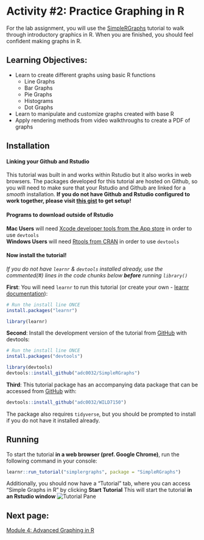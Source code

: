 Activity #2: Practice Graphing in R
================

For the lab assignment, you will use the
[SimpleRGraphs](https://github.com/adc0032/SimpleRGraphs) tutorial to
walk through introductory graphics in R. When you are finished, you
should feel confident making graphs in R.

## Learning Objectives:

-   Learn to create different graphs using basic R functions
    -   Line Graphs
    -   Bar Graphs
    -   Pie Graphs
    -   Histograms
    -   Dot Graphs
-   Learn to manipulate and customize graphs created with base R
-   Apply rendering methods from video walkthroughs to create a PDF of
    graphs

## Installation

#### Linking your Github and Rstudio

This tutorial was built in and works within Rstudio but it also works in
web browsers. The packages developed for this tutorial are hosted on
Github, so you will need to make sure that your Rstudio and Github are
linked for a *smooth* installation. **If you do not have Github and
Rstudio configured to work together, please visit [this
gist](https://gist.github.com/z3tt/3dab3535007acf108391649766409421) to
get setup!**

#### Programs to download outside of Rstudio

**Mac Users** will need [Xcode developer tools from the App
store](https://developer.apple.com/xcode/features/) in order to use
`devtools`  
**Windows Users** will need [Rtools from
CRAN](https://cran.r-project.org/bin/windows/Rtools/) in order to use
`devtools`

#### Now install the tutorial!

*If you do not have `learnr` & `devtools` installed already, use the
commented(#) lines in the code chunks below **before** running
`library()`*

**First**: You will need `learnr` to run this tutorial (or create your
own - [learnr
documentation](https://rstudio.github.io/learnr/index.html)):

``` r
# Run the install line ONCE
install.packages("learnr")

library(learnr)
```

**Second**: Install the development version of the tutorial from
[GitHub](https://github.com/) with devtools:

``` r
# Run the install line ONCE
install.packages("devtools")

library(devtools)
devtools::install_github("adc0032/SimpleRGraphs")
```

**Third**: This tutorial package has an accompanying data package that
can be accessed from [GitHub](https://github.com/) with:

``` r
devtools::install_github("adc0032/WILD7150")
```

The package also requires `tidyverse`, but you should be prompted to
install if you do not have it installed already.

## Running

To start the tutorial **in a web browser (pref. Google Chrome)**, run
the following command in your console:

``` r
learnr::run_tutorial("simplergraphs", package = "SimpleRGraphs")
```

Additionally, you should now have a “Tutorial” tab, where you can access
“Simple Graphs in R” by clicking **Start Tutorial** This will start the
tutorial **in an Rstudio window** ![Tutorial
Pane](../../images/tutorialpane.png)

## Next page:

[Module 4: Advanced Graphing in
R](https://github.com/StevisonLab/R_Mini_Course/blob/main/modules/Module_4/module4.md)
